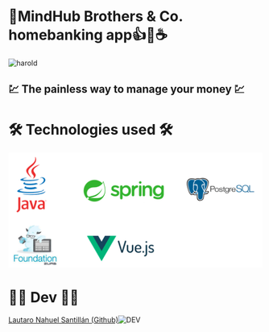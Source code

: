 # :bank:**MindHub Brothers & Co. homebanking app**:thumbsup::older_man::coffee:
![harold](https://github.com/LautaroNSantillan/mhb-homebanking-app/blob/main/src/main/resources/static/web/assets/images/indexharold.png)
## :chart: The painless way to manage your money 	:chart:

# :hammer_and_wrench: Technologies used :hammer_and_wrench:
![tech](https://github.com/LautaroNSantillan/mhb-homebanking-app/blob/main/src/main/resources/static/web/assets/images/techs.png)

# :mage_man: Dev :mage_man:
[Lautaro Nahuel Santillán (Github)](https://github.com/LautaroNSantillan)![DEV](https://img.shields.io/badge/DEV-%20-blue)
